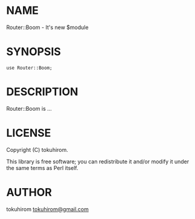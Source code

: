 # NAME

Router::Boom - It's new $module

# SYNOPSIS

    use Router::Boom;

# DESCRIPTION

Router::Boom is ...

# LICENSE

Copyright (C) tokuhirom.

This library is free software; you can redistribute it and/or modify
it under the same terms as Perl itself.

# AUTHOR

tokuhirom <tokuhirom@gmail.com>
